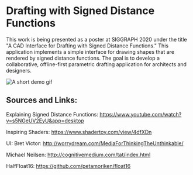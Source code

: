 # Drafting with Signed Distance Functions
This work is being presented as a poster at SIGGRAPH 2020 under the title "A CAD Interface for Drafting with Signed Distance Functions." This application implements a simple interface for drawing shapes that are rendered by signed distance functions. The goal is to develop a collaborative, offline-first parametric drafting application for architects and designers.

![A short demo gif](https://media.giphy.com/media/Sttv7XsNuOiqYPjG4n/giphy.gif)

## Sources and Links:
Explaining Signed Distance Functions:
https://www.youtube.com/watch?v=s5NGeUV2EyU&app=desktop

Inspiring Shaders:
https://www.shadertoy.com/view/4dfXDn

UI:
Bret Victor:
http://worrydream.com/MediaForThinkingTheUnthinkable/

Michael Neilsen:
http://cognitivemedium.com/tat/index.html

HalfFloat16:
https://github.com/petamoriken/float16


